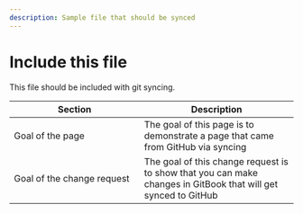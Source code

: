 ```yaml
---
description: Sample file that should be synced
---
```


# Include this file

This file should be included with git syncing.

<table><thead><tr><th width="215">Section</th><th>Description</th></tr></thead><tbody><tr><td>Goal of the page</td><td>The goal of this page is to demonstrate a page that came from GitHub via syncing</td></tr><tr><td>Goal of the change request</td><td>The goal of this change request is to show that you can make changes in GitBook that will get synced to GitHub</td></tr></tbody></table>
